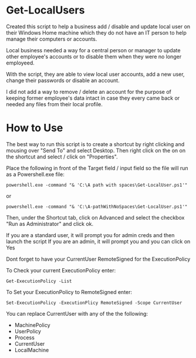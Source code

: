 # Get-LocalUsers

Created this script to help a business add / disable and update local user on their Windows Home machine which they do not have an IT person to help
manage their computers or accounts.

Local business needed a way for a central person or manager to update other employee's accounts or to disable them when they were no longer
employeed. 

With the script, they are able to view local user accounts, add a new user, change their passwords or disable an account.

I did not add a way to remove / delete an account for the purpose of keeping former employee's data intact in case they every came back or needed any files from 
their local profile.


# How to Use

The best way to run this script is to create a shortcut by right clicking and mousing over "Send To" and select Desktop. 
Then right click on the on on the shortcut and select / click on "Properties".

Place the following in front of the Target field / input field so the file will run as a Powershell.exe file:

`powershell.exe -command "& 'C:\A path with spaces\Get-LocalUser.ps1'"`

or

`powershell.exe -command "& 'C:\A-pathWithNoSpaces\Get-LocalUser.ps1'"`


Then, under the Shortcut tab, click on Advanced and select the checkbox "Run as Administrator" and click ok.

If you are a standard user, it will prompt you for admin creds and then launch the script
If you are an admin, it will prompt you and you can click on Yes

Dont forget to have your CurrentUser RemoteSigned for the ExecutionPolicy

To Check your current ExecutionPolicy enter:

`Get-ExecutionPolicy -List`

To Set your ExecutionPolicy to RemoteSigned enter:

`Set-ExecutionPolicy -ExecutionPlicy RemoteSigned -Scope CurrentUser`

You can replace CurrentUser with any of the the following:

* MachinePolicy
* UserPolicy
* Process
* CurrentUser
* LocalMachine